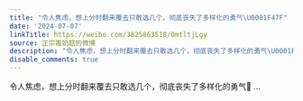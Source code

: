 ```yaml
---
title: "令人焦虑，想上分时翻来覆去只敢选几个，彻底丧失了多样化的勇气\U0001F47F"
date: '2024-07-07'
linkTitle: https://weibo.com/3825863518/OmtltjLgy
source: 正宗毒奶菇的微博
description: "令人焦虑，想上分时翻来覆去只敢选几个，彻底丧失了多样化的勇气\U0001F47F  ..."
disable_comments: true
---
```

令人焦虑，想上分时翻来覆去只敢选几个，彻底丧失了多样化的勇气👿  ...